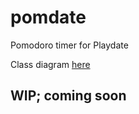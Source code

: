 # pomdate
Pomodoro timer for Playdate

Class diagram [here](http://www.plantuml.com/plantuml/uml/VLJ1RkGs3BthAtXikyqUUfnkZSMsEGpG8W6cFHL58TiSMurC6HALOD3ElvSMhLK6278p7oNolKTQdnFRo7dnPhN3avqGLcylesM4VmqCtgO4KxJhx8RqyRH6fmdua92FYvp_vjijSkHOl_8gbtVKZgD-H5p2Sm6l1YX8ZUYccI6SGMiU3dfF3jS2C5ZlSGHyndWH_1pjWX085bnwZ4ak2phvq5iFIPbvb_X7GMi_u02ZIxRthN8oW3GM5aP0bVZG_uC3cwlP9TxT_TTLS7OZxj_Ic-Sm9cDCs07h23vzEZkFNRSvSvTuC-y0zvGN2TajGbRYtxUFF_yIQCWn8d41QiB0XmdvnEgTE9Qfu2K8Az9lI5c2godsUJnlxfNsXqFD6rZ2wCuE4nGMfWcjqorqXARIr_2Z2A10wiJkRjV98Q4QIEmlL7MIX2zYwqzTPNsjIw9goYNfwCuNFP-GrTBJZCWxnZRkdwlDwPqLkXgjg_FGGWtwRfUl5fjhKvbTszu_ZY8lEPeySg1jIB2HH8yB4ijavCIz1ZATHaIQI-Pc4pJkIbjZmFQ9ensu5T1VmwKJUZcFenG_Pnesl_eG_9QK6vGSkq17KhaDUSXxurRnHdcLz2MpIAdD7YEcz6OlEsnLzyGx7ckzqgfrRh0O_MW9VUslaROVPkV7YFI6ZN-dve8ZtX-4dxSBxqvSgz-IQMWGyFMeH-ppD664jjGLahclJnEyHBkk6BjE6U_lWJQhYdvfLRRT83bHU5SdVPYKwU3HnbzhD4RxyZLmtkTj8HY_X4nZUdNXM5CkK6fNtuBpiYgr9gDOKHaslAqYtBm9DI_bU7O9NDhoiByw_YAuLTdVGvyPqXoo7mLTO-WJz3Y4yj2YGCdHWE0OPhk_ANfE_6HtyvIAb-d9qMgZNM2A8Qz7cZ4wjbk57ynd9D7c_mS0)

## WIP; coming soon